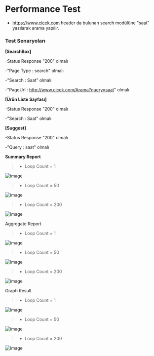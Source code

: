# **Performance Test** 

- https://www.cicek.com header da bulunan search modülüne "saat" yazılarak arama yapılır.

### Test Senaryoları 

**[SearchBox]**

-Status Response "200" olmalı

-"Page Type : search" olmalı

-"Search : Saat" olmalı

-"PageUrl : http://www.cicek.com/Arama?query=saat" olmalı 

**[Ürün Liste Sayfası]**

-Status Response "200" olmalı

-"Search : Saat" olmalı

**[Suggest]**

-Status Response "200" olmalı

-"Query : saat" olmalı

**Summary Report** 

>- Loop Count = 1

![image](https://user-images.githubusercontent.com/85188566/149821913-2e35741c-74b4-484d-8293-667850550956.png)

>- Loop Count = 50

![image](https://user-images.githubusercontent.com/85188566/149823188-9683b76d-efd4-475c-bfaa-ed9e2968e86f.png)

>- Loop Count = 200

![image](https://user-images.githubusercontent.com/85188566/149823385-3bb09f08-6b07-4442-b650-a888f36e7a45.png)


Aggregate Report

>- Loop Count = 1

![image](https://user-images.githubusercontent.com/85188566/149822088-ce8049ce-bcc4-4a24-ab3d-ca1731660b77.png)

>- Loop Count = 50

![image](https://user-images.githubusercontent.com/85188566/149823781-5eccae00-e91f-44e4-b2c4-0574ccf81fc9.png)

>- Loop Count = 200

![image](https://user-images.githubusercontent.com/85188566/149823528-db1a09f7-012b-4d9e-87cb-1d86cb674bac.png)


Graph Result

>- Loop Count = 1

![image](https://user-images.githubusercontent.com/85188566/149822254-4a87072d-03a3-4ebd-972e-c5d560597d1a.png)

>- Loop Count = 50

![image](https://user-images.githubusercontent.com/85188566/149822368-96afea46-839d-495e-9dbd-afb006f1a600.png)

>- Loop Count = 200

![image](https://user-images.githubusercontent.com/85188566/149822527-f0ecb3d9-251a-4fc2-b0b5-d17aa9e146d4.png)




